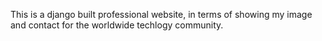 This is a django built professional website, in terms of showing my image and contact for the worldwide techlogy community.